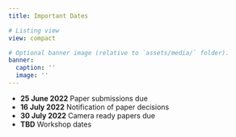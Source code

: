 ```yaml
---
title: Important Dates

# Listing view
view: compact

# Optional banner image (relative to `assets/media/` folder).
banner:
  caption: ''
  image: ''
---
```


- **25 June 2022** Paper submissions due										
- **16 July 2022** Notification of paper decisions						      
- **30 July 2022** Camera ready papers due							         
- **TBD** Workshop dates 											  

